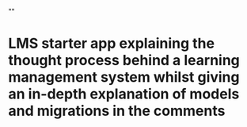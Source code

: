 "" 
# LMS starter app explaining the thought process behind a learning management system whilst giving an in-depth explanation of models and migrations in the comments